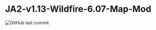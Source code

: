 # JA2-v1.13-Wildfire-6.07-Map-Mod

![GitHub last commit](https://img.shields.io/github/last-commit/kitty624/JA2-v1.13-Wildfire-6.07-Map-Mod)



